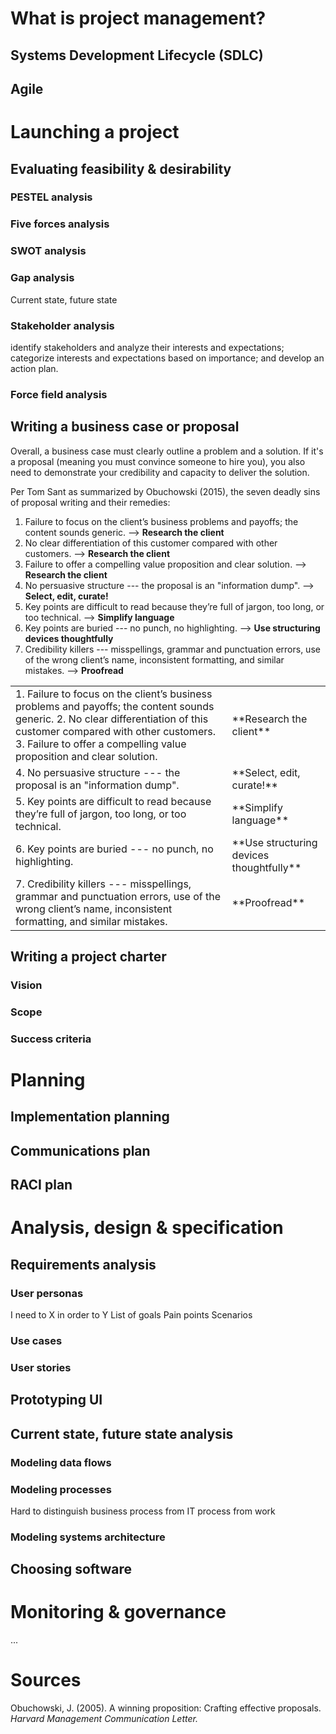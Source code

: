 # What is project management?

## Systems Development Lifecycle (SDLC)

## Agile


# Launching a project

## Evaluating feasibility & desirability

### PESTEL analysis

### Five forces analysis

### SWOT analysis

### Gap analysis

Current state, future state

### Stakeholder analysis

identify stakeholders and analyze their interests and expectations; categorize interests and expectations based on importance; and develop an action plan.

### Force field analysis

## Writing a business case or proposal

Overall, a business case must clearly outline a problem and a solution. If it's a proposal (meaning you must convince someone to hire you), you also need to demonstrate your credibility and capacity to deliver the solution.

Per Tom Sant as summarized by Obuchowski (2015), the seven deadly sins of proposal writing and their remedies:

1. Failure to focus on the client’s business problems and payoffs; the content sounds generic. --> **Research the client**
2. No clear differentiation of this customer compared with other customers. --> **Research the client**
3. Failure to offer a compelling value proposition and clear solution. --> **Research the client**
4. No persuasive structure --- the proposal is an "information dump". --> **Select, edit, curate!**
5. Key points are difficult to read because they’re full of jargon, too long, or too technical. --> **Simplify language**
6. Key points are buried --- no punch, no highlighting. --> **Use structuring devices thoughtfully**
7. Credibility killers --- misspellings, grammar and punctuation errors, use of the wrong client’s name, inconsistent formatting, and similar mistakes. --> **Proofread**

<table><tr>
<td style="text-align:left; width:500px;">1. Failure to focus on the client’s business problems and payoffs; the content sounds generic.
2. No clear differentiation of this customer compared with other customers.
3. Failure to offer a compelling value proposition and clear solution.</td>
<td style="width:160px;">**Research the client**</td>
</tr><tr>
<td style="text-align:left;">4. No persuasive structure --- the proposal is an "information dump". </td>
<td>**Select, edit, curate!**</td>
</tr><tr>
<td style="text-align:left;">5. Key points are difficult to read because they’re full of jargon, too long, or too technical. </td>
<td>**Simplify language**</td>
</tr><tr>
<td style="text-align:left;">6. Key points are buried --- no punch, no highlighting.</td>
<td>**Use structuring devices thoughtfully**</td>
</tr><tr>
<td style="text-align:left;">7. Credibility killers --- misspellings, grammar and punctuation errors, use of the wrong client’s name, inconsistent formatting, and similar mistakes. </td>
<td>**Proofread**</td>
</tr></table>

## Writing a project charter

### Vision

### Scope

### Success criteria


# Planning

## Implementation planning

## Communications plan

## RACI plan


# Analysis, design & specification

## Requirements analysis

### User personas

I need to X in order to Y
List of goals
Pain points
Scenarios

### Use cases

### User stories

## Prototyping UI

## Current state, future state analysis

### Modeling data flows

### Modeling processes

Hard to distinguish business process from IT process from work

### Modeling systems architecture

## Choosing software

# Monitoring & governance

... 

# Sources

Obuchowski, J. (2005). A winning proposition: Crafting effective proposals. _Harvard Management Communication Letter._


